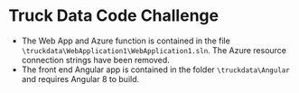 # Truck Data Code Challenge

- The Web App and Azure function is contained in the file `\truckdata\WebApplication1\WebApplication1.sln`. The Azure resource connection strings have been removed.
- The front end Angular app is contained in the folder `\truckdata\Angular` and requires Angular 8 to build.